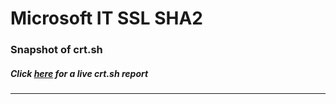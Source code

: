 # Microsoft IT SSL SHA2
### Snapshot of crt.sh
##### Click [here](https://crt.sh/?q=DF0983DDB1E6E126DC5C7A079A49F38133828706FBD766E1EA4E38BF0D386597) for a live crt.sh report

---
